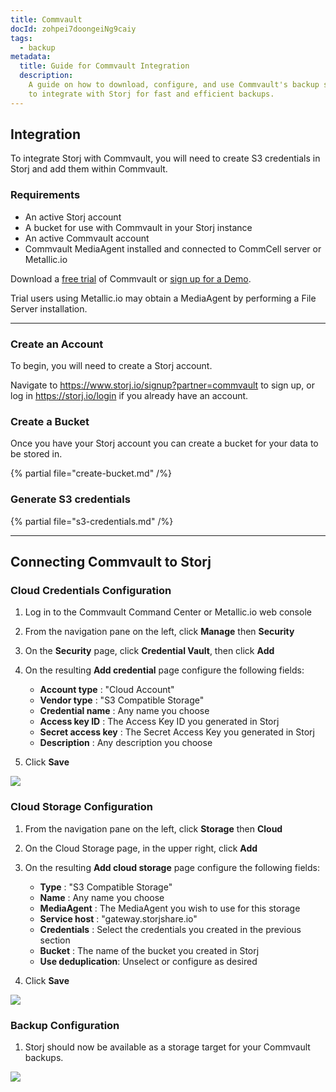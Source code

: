 ```yaml
---
title: Commvault
docId: zohpei7doongeiNg9caiy
tags:
  - backup
metadata:
  title: Guide for Commvault Integration
  description:
    A guide on how to download, configure, and use Commvault's backup solutions
    to integrate with Storj for fast and efficient backups.
---
```


## Integration

To integrate Storj with Commvault, you will need to create S3 credentials in Storj and add them within Commvault.

### Requirements

- An active Storj account
- A bucket for use with Commvault in your Storj instance
- An active Commvault account
- Commvault MediaAgent installed and connected to CommCell server or Metallic.io


Download a [free trial](https://www.commvault.com/free-trial-form) of Commvault or [sign up for a Demo](https://www.commvault.com/request-demo).

Trial users using Metallic.io may obtain a MediaAgent by performing a File Server installation.

---

### Create an Account

To begin, you will need to create a Storj account.

Navigate to <https://www.storj.io/signup?partner=commvault> to sign up, or log in <https://storj.io/login> if you already have an account.

### Create a Bucket

Once you have your Storj account you can create a bucket for your data to be stored in.

{% partial file="create-bucket.md" /%}

### Generate S3 credentials

{% partial file="s3-credentials.md" /%}

---

## Connecting Commvault to Storj

### Cloud Credentials Configuration

1. Log in to the Commvault Command Center or Metallic.io web console

1. From the navigation pane on the left, click **Manage** then **Security**

1. On the **Security** page, click **Credential Vault**, then click **Add**

1. On the resulting **Add credential** page configure the following fields:
   * **Account type** : "Cloud Account"
   * **Vendor type** : "S3 Compatible Storage"
   * **Credential name** : Any name you choose
   * **Access key ID** : The Access Key ID you generated in Storj
   * **Secret access key** : The Secret Access Key you generated in Storj
   * **Description** : Any description you choose

1.  Click **Save**

![](https://link.us1.storjshare.io/raw/jua7rls6hkx5556qfcmhrqed2tfa/docs/images/Commvault%20add%20credential.png)


### Cloud Storage Configuration

1. From the navigation pane on the left, click **Storage** then **Cloud**

1. On the Cloud Storage page, in the upper right, click **Add** 

1. On the resulting **Add cloud storage** page configure the following fields:
   * **Type** : "S3 Compatible Storage"
   * **Name** : Any name you choose
   * **MediaAgent** : The MediaAgent you wish to use for this storage
   * **Service host** : "gateway.storjshare.io"
   * **Credentials** : Select the credentials you created in the previous section
   * **Bucket** : The name of the bucket you created in Storj
   * **Use deduplication**:  Unselect or configure as desired

1.  Click **Save**

![](https://link.us1.storjshare.io/raw/jua7rls6hkx5556qfcmhrqed2tfa/docs/images/Commvault%20add%20cloud%20storage.png)


### Backup Configuration

1.  Storj should now be available as a storage target for your Commvault backups.

![](https://link.us1.storjshare.io/raw/jua7rls6hkx5556qfcmhrqed2tfa/docs/images/Commvault%20storage%20location.png)